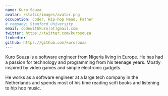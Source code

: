 ```yaml
---
name: Kuro Souza
avatar: /static/images/avatar.png
occupation: Coder, Hip-hop Head, Father
# company: Stanford University
email: codewithkuro[at]gmail.com
twitter: https://twitter.com/kurosouza
linkedin:
github: https://github.com/kurosouza
---
```


Kuro Souza is a software engineer from Nigeria living in Europe. He has had a passion for technology and programming from his teenage years. Mostly inspired by video games and simple electronic gadgets.

He works as a software engineer at a large tech company in the Netherlands and spends most of his time reading scifi books and listening to hip hop music.
